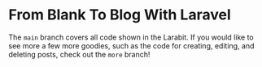 # From Blank To Blog With Laravel

The `main` branch covers all code shown in the Larabit. If you would like to see more a few more goodies, such as the code
for creating, editing, and deleting posts, check out the `more` branch!
